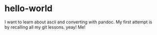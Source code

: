 # hello-world
I want to learn about ascii and converting with pandoc.
My first attempt is by recalling all my git lessons.
yeay! Me!
